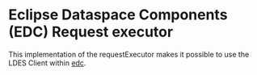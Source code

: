 # Eclipse Dataspace Components (EDC) Request executor

This implementation of the requestExecutor makes it possible to use the LDES Client within [edc](https://github.com/eclipse-edc).